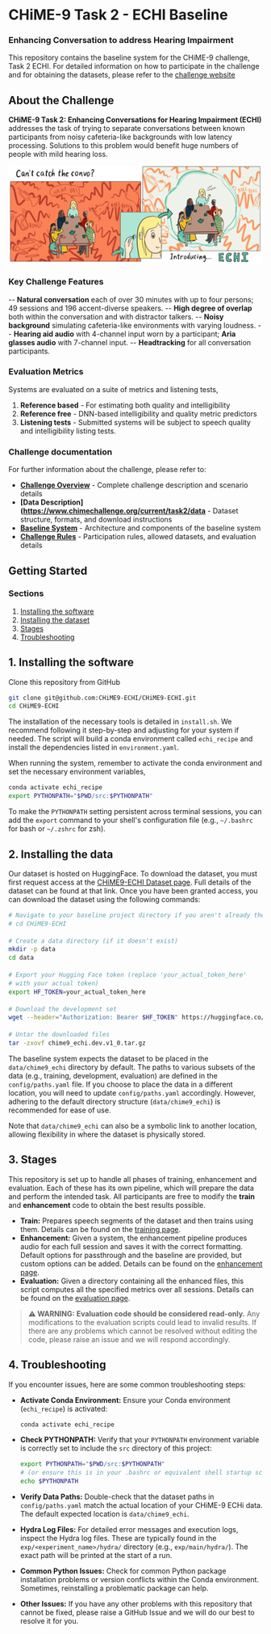 # CHiME-9 Task 2 - ECHI Baseline

### Enhancing Conversation to address Hearing Impairment

This repository contains the baseline system for the CHiME-9 challenge, Task 2 ECHI. For detailed information on how to participate in the challenge and for obtaining the datasets, please refer to the [challenge website](https://www.chimechallenge.org/current/task2/index)

## About the Challenge

**CHiME-9 Task 2: Enhancing Conversations for Hearing Impairment (ECHI)** addresses the task of trying to separate conversations between known participants from noisy cafeteria-like backgrounds with low latency processing. Solutions to this problem would benefit huge numbers of people with mild hearing loss.

![concept](images/echi_concept.png)

### Key Challenge Features

-- **Natural conversation** each of over 30 minutes with up to four persons; 49 sessions and 196 accent-diverse speakers.
-- **High degree of overlap** both within the conversation and with distractor talkers.
-- **Noisy background** simulating cafeteria-like environments with varying loudness.
-- **Hearing aid audio** with 4-channel input worn by a participant; **Aria glasses audio** with 7-channel input.
-- **Headtracking** for all conversation participants.

### Evaluation Metrics

Systems are evaluated on a suite of metrics and listening tests,

1. **Reference based** - For estimating both quality and intelligibility
2. **Reference free** - DNN-based intelligibility and quality metric predictors
3. **Listening tests** - Submitted systems will be subject to speech quality and intelligibility listing tests.

### Challenge documentation

For further information about the challenge, please refer to:

- **[Challenge Overview](https://www.chimechallenge.org/current/task2/index)** - Complete challenge description and scenario details
- **[Data Description](<https://www.chimechallenge.org/current/task2/data>** - Dataset structure, formats, and download instructions  
- **[Baseline System](https://www.chimechallenge.org/current/task2/baseline)** - Architecture and components of the baseline system
- **[Challenge Rules](dhttps://www.chimechallenge.org/current/task2/rules)** - Participation rules, allowed datasets, and evaluation details

## Getting Started

### Sections

1. <a href="#install">Installing the software</a>
2. <a href="#data">Installing the dataset</a>
3. <a href="#stages">Stages</a>
4. <a href="#troubleshooting">Troubleshooting</a>

## <a id="#install">1. Installing the software</a>

Clone this repository from GitHub

```bash
git clone git@github.com:CHiME9-ECHI/CHiME9-ECHI.git
cd CHiME9-ECHI
```

The installation of the necessary tools is detailed in `install.sh`.
We recommend following it step-by-step and adjusting for your system if needed.
The script will build a conda environment called `echi_recipe` and install the
dependencies listed in `environment.yaml`.

When running the system, remember to activate the conda environment and set the
necessary environment variables,

```bash
conda activate echi_recipe
export PYTHONPATH="$PWD/src:$PYTHONPATH"
```

To make the `PYTHONPATH` setting persistent across terminal sessions, you can add
 the `export` command to your shell's configuration file (e.g., `~/.bashrc` for
 bash or `~/.zshrc` for zsh).

## <a id="data"> 2. Installing the data </a>

Our dataset is hosted on HuggingFace. To download the dataset, you must first
request access at the
[CHiME9-ECHI Dataset page](https://huggingface.co/datasets/CHiME9-ECHI/CHiME9-ECHI).
Full details of the dataset can be found at that link. Once you have been
granted access, you can download the dataset using the following commands:

```bash
# Navigate to your baseline project directory if you aren't already there
# cd CHiME9-ECHI

# Create a data directory (if it doesn't exist)
mkdir -p data
cd data

# Export your Hugging Face token (replace 'your_actual_token_here'
# with your actual token)
export HF_TOKEN=your_actual_token_here

# Download the development set
wget --header="Authorization: Bearer $HF_TOKEN" https://huggingface.co/datasets/CHiME9-ECHI/CHiME9-ECHI/resolve/main/data/chime9_echi.dev.v1_0.tar.gz

# Untar the downloaded files
tar -zxovf chime9_echi.dev.v1_0.tar.gz
```

The baseline system expects the dataset to be placed in the `data/chime9_echi`
 directory by default. The paths to various subsets of the data (e.g., training,
 development, evaluation) are defined in the `config/paths.yaml` file. If you
 choose to place the data in a different location, you will need to update
 `config/paths.yaml` accordingly. However, adhering to the default directory
 structure (`data/chime9_echi`) is recommended for ease of use.

Note that `data/chime9_echi` can also be a symbolic link to another location,
allowing flexibility in where the dataset is physically stored.

## <a id="stages">3. Stages</a>

This repository is set up to handle all phases of training, enhancement and evaluation.
 Each of these has its own pipeline, which will prepare the data and perform the
 intended task. All participants are free to modify the **train** and
 **enhancement** code to obtain the best results possible.

- **Train:** Prepares speech segments of the dataset and then trains using them.
 Details can be found on the [training page](docs/training.md).
- **Enhancement:** Given a system, the enhancement pipeline produces
 audio for each full session and saves it with the correct formatting. Default
 options for passthrough and the baseline are provided, but custom options
 can be added. Details can be found on the
 [enhancement page](docs/enhancement.md).
- **Evaluation:** Given a directory containing all the enhanced files, this
 script computes all the specified metrics over all sessions. Details can be
 found on the [evaluation page](docs/evaluation.md).

> **⚠️ WARNING:**
> **Evaluation code should be considered read-only.**
> Any modifications to the evaluation scripts could lead to invalid results.
> If there are any problems which cannot be resolved without editing the code,
> please raise an issue and we will respond accordingly.

## <a id="troubleshooting">4. Troubleshooting</a>

If you encounter issues, here are some common troubleshooting steps:

- **Activate Conda Environment:** Ensure your Conda environment (`echi_recipe`) is
 activated:

  ```bash
  conda activate echi_recipe
  ```

- **Check PYTHONPATH:** Verify that your `PYTHONPATH` environment variable is correctly
 set to include the `src` directory of this project:

  ```bash
  export PYTHONPATH="$PWD/src:$PYTHONPATH"
  # (or ensure this is in your .bashrc or equivalent shell startup script)
  echo $PYTHONPATH
  ```

- **Verify Data Paths:** Double-check that the dataset paths in `config/paths.yaml`
 match the actual location of your CHiME-9 ECHi data. The default expected location
 is `data/chime9_echi`.
- **Hydra Log Files:** For detailed error messages and execution logs, inspect the
 Hydra log files. These are typically found in the `exp/<experiment_name>/hydra/`
 directory (e.g., `exp/main/hydra/`). The exact path will be printed at the start
 of a run.
- **Common Python Issues:** Check for common Python package installation problems
 or version conflicts within the Conda environment. Sometimes, reinstalling a
 problematic package can help.
- **Other Issues:** If you have any other problems with this repository that
cannot be fixed, please raise a GitHub Issue and we will do our best to resolve
it for you.
